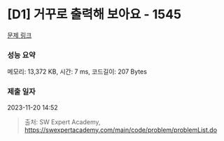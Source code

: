 # [D1] 거꾸로 출력해 보아요 - 1545 

[문제 링크](https://swexpertacademy.com/main/code/problem/problemDetail.do?contestProbId=AV2gbY0qAAQBBAS0) 

### 성능 요약

메모리: 13,372 KB, 시간: 7 ms, 코드길이: 207 Bytes

### 제출 일자

2023-11-20 14:52



> 출처: SW Expert Academy, https://swexpertacademy.com/main/code/problem/problemList.do